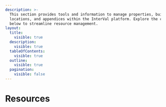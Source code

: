 ```yaml
---
description: >-
  This section provides tools and information to manage properties, buildings,
  locations, and appendices within the InterVal platform. Explore the categories
  below to streamline resource management.
layout:
  title:
    visible: true
  description:
    visible: true
  tableOfContents:
    visible: true
  outline:
    visible: true
  pagination:
    visible: false
---
```


# Resources

